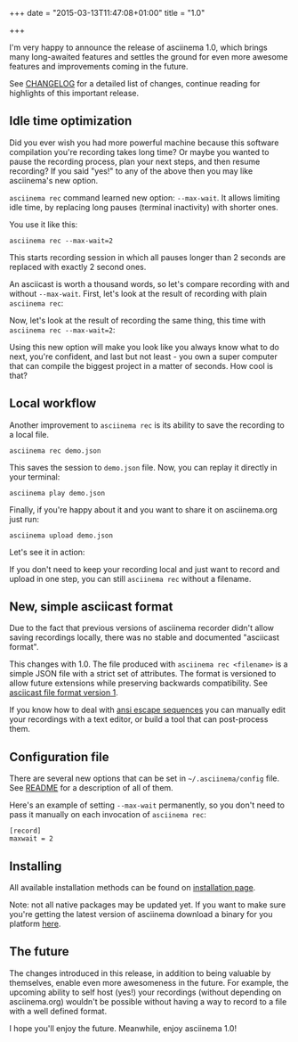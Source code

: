 +++
date = "2015-03-13T11:47:08+01:00"
title = "1.0"

+++

I'm very happy to announce the release of asciinema 1.0, which brings many
long-awaited features and settles the ground for even more awesome features and
improvements coming in the future.

See
[CHANGELOG](https://github.com/asciinema/asciinema/blob/master/CHANGELOG.md)
for a detailed list of changes, continue reading for highlights of this
important release.

## Idle time optimization

Did you ever wish you had more powerful machine because this software
compilation you're recording takes long time? Or maybe you wanted to pause the
recording process, plan your next steps, and then resume recording? If you said
"yes!" to any of the above then you may like asciinema's new option.

`asciinema rec` command learned new option: `--max-wait`. It allows limiting
idle time, by replacing long pauses (terminal inactivity) with shorter ones.

You use it like this:

    asciinema rec --max-wait=2

This starts recording session in which all pauses longer than 2 seconds are
replaced with exactly 2 second ones.

An asciicast is worth a thousand words, so let's compare recording
with and without `--max-wait`. First, let's look at the result of
recording with plain `asciinema rec`:

<script type="text/javascript" src="https://asciinema.org/a/17645.js" id="asciicast-17645" async></script>

Now, let's look at the result of recording the same thing, this time with
`asciinema rec --max-wait=2`:

<script type="text/javascript" src="https://asciinema.org/a/17646.js" id="asciicast-17646" async></script>

Using this new option will make you look like you always know what to do next,
you're confident, and last but not least - you own a super computer that can
compile the biggest project in a matter of seconds. How cool is that?

## Local workflow

Another improvement to `asciinema rec` is its ability to save the recording to
a local file.

    asciinema rec demo.json

This saves the session to `demo.json` file. Now, you can replay it directly in
your terminal:

    asciinema play demo.json

Finally, if you're happy about it and you want to share it on asciinema.org
just run:

    asciinema upload demo.json

Let's see it in action:

<script type="text/javascript" src="https://asciinema.org/a/17642.js" id="asciicast-17642" async></script>

If you don't need to keep your recording local and just want to record and
upload in one step, you can still `asciinema rec` without a filename.

## New, simple asciicast format

Due to the fact that previous versions of asciinema recorder didn't allow
saving recordings locally, there was no stable and documented "asciicast
format".

This changes with 1.0. The file produced with `asciinema rec <filename>` is a
simple JSON file with a strict set of attributes. The format is versioned to
allow future extensions while preserving backwards compatibility. See
[asciicast file format version
1](https://github.com/asciinema/asciinema/blob/master/doc/asciicast-v1.md).

If you know how to deal with [ansi escape
sequences](https://en.wikipedia.org/wiki/ANSI_escape_code) you can manually
edit your recordings with a text editor, or build a tool that can post-process
them.

## Configuration file

There are several new options that can be set in `~/.asciinema/config` file.
See
[README](https://github.com/asciinema/asciinema/blob/master/README.md#configuration-file)
for a description of all of them.

Here's an example of setting `--max-wait` permanently, so you don't need to
pass it manually on each invocation of `asciinema rec`:

    [record]
    maxwait = 2

## Installing

All available installation methods can be found  on [installation
page](https://asciinema.org/docs/installation).

Note: not all native packages may be updated yet. If you want to make sure
you're getting the latest version of asciinema download a binary for you
platform [here](https://github.com/asciinema/asciinema/releases/tag/v1.0.0).


## The future

The changes introduced in this release, in addition to being valuable by
themselves, enable even more awesomeness in the future. For example, the
upcoming ability to self host (yes!) your recordings (without depending on
asciinema.org) wouldn't be possible without having a way to record to a file
with a well defined format.

I hope you'll enjoy the future. Meanwhile, enjoy asciinema 1.0!
